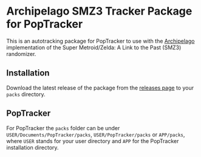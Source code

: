 # Archipelago SMZ3 Tracker Package for PopTracker
This is an autotracking package for PopTracker to use with the [Archipelago](https://archipelago.gg) implementation of the Super Metroid/Zelda: A Link to the Past (SMZ3) randomizer. 

## Installation
Download the latest release of the package from the [releases page](https://github.com/Dessyreqt/smz3-ap-tracker/releases/latest) to your `packs` directory.

## PopTracker
For PopTracker the `packs` folder can be under `USER/Documents/PopTracker/packs`, `USER/PopTracker/packs` or `APP/packs`, where `USER` stands for your user directory and `APP` for the PopTracker installation directory.
